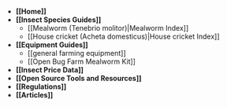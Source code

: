 * **[[Home]]**
* **[[Insect Species Guides]]**
    * [[Mealworm (Tenebrio molitor)|Mealworm Index]]
    * [[House cricket (Acheta domesticus)|House cricket Index]]
* **[[Equipment Guides]]**
    * [[general farming equipment]]
    * [[Open Bug Farm Mealworm Kit]]
* **[[Insect Price Data]]**
* **[[Open Source Tools and Resources]]**
* **[[Regulations]]**
* **[[Articles]]**
